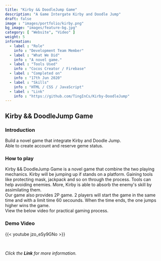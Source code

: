 ```yaml
---
title: "Kirby && DoodleJump Game"
description: "A Game Intergate Kirby and Doodle Jump"
draft: false
image : "images/portfolio/kirby.png"
bg_image: "images/feature-bg.jpg"
category: [ "Website", "Video" ]
weight: 5
information:
  - label : "Role"
    info : "Development Team Member"
  - label : "What We Did"
    info : "A novel game."
  - label : "Tools Used"
    info : "Cocos Creator / Firebase"
  - label : "Completed on"
    info : "17th Jun 2020"
  - label : "Skills"
    info : "HTML / CSS / JavaScript"
  - label : "Link"
    info : "https://github.com/TingInCs/Kirby-DoodleJump"
---
```


## Kirby && DoodleJump Game
### Introduction
Build a novel game that integrate Kirby and Doodle Jump. </br>
Able to create account and reserve geme status.</br>

### How to play
Kirby && DoodleJump Game is a novel game that combine the two playing mechanics. Kirby will be jumping up if stands on a platform. Gaining tools like protecting mask, jackpack and so on through the process. Tools can help avoiding enemies. More, Kirby is able to absorb the enemy's skill by assimilating them. </br>
Our game also provides 2P game. 2 players will start the game in the same time and with a limit time 60 secounds. When the time ends, the one jumps higher wins the game. </br>
View the below video for practical gaming process.

### Demo Video
{{< youtube jzo_eSy9GNo >}}

</br>

*Click the **Link** for more information.*
